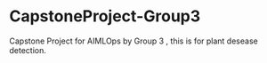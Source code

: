 # CapstoneProject-Group3
Capstone Project for AIMLOps by Group 3 , this is for plant desease detection.

